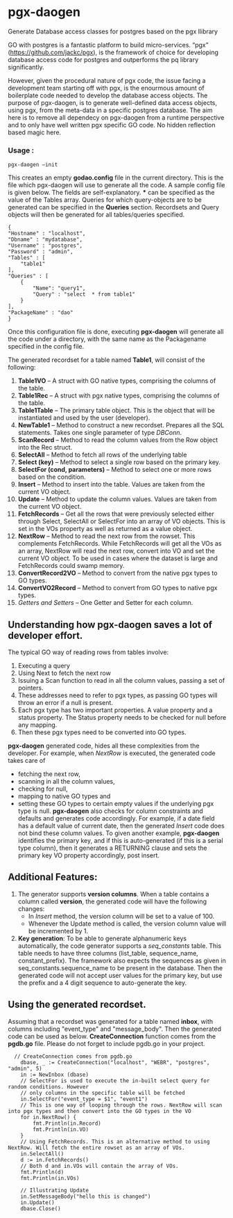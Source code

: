 # pgx-daogen
Generate Database access classes for postgres based on the pgx llibrary

GO with postgres is a fantastic platform to build micro-services. “pgx” (https://github.com/jackc/pgx), is the framework of choice for developing database access code for postgres and outperforms the pq library significantly.

However, given the procedural nature of pgx code, the issue facing a development team starting off with pgx, is the enourmous amount of boilerplate code needed to develop the database access objects. The purpose of pgx-daogen, is to generate well-defined data access objects, using pgx, from the meta-data in a specific postgres database. The aim here is to remove all dependecy on pgx-daogen from a runtime perspective and to only have well written pgx specific GO code. No hidden reflection based magic here.

### Usage :
```
pgx-daogen –init
```
This creates an empty **godao.config** file in the current directory. This is the file which pgx-daogen will use to generate all the code. A sample config file is given below. The fields are self-explanatory. **\*** can  be specified as the  value of the Tables array. Queries for which query-objects are to be generated can be specified in the **Queries** section. Recordsets and Query objects will then be generated for all tables/queries specified.
```
{
"Hostname" : "localhost",
"Dbname" : "mydatabase",
"Username" : "postgres",
"Password" : "admin",
"Tables" : [
	"table1"
],
"Queries" : [
	{
		"Name": "query1",
		"Query" : "select  * from table1"
	}
],
"PackageName" : "dao"
}
```

Once this configuration file is done, executing **pgx-daogen** will generate all the code under a directory, with the same name as the Packagename specified in the config file.

The generated recordset for a table named **Table1**, will consist of the following:
1.	**Table1VO** – A struct with GO native types, comprising the columns of the table.
2.	**Table1Rec** – A struct with pgx native types, comprising the columns of the table.
3.	**Table1Table** – The primary table object. This is the object that will be instantiated and used by the user (developer).
4.	**NewTable1** – Method to construct a new recordset. Prepares all the SQL statements. Takes one single parameter of type *DBConn*.
5.	**ScanRecord** – Method to read the column values from the Row object into the Rec struct.
6.	**SelectAll** – Method to fetch all rows of the underlying table
7.	**Select (key)** – Method to select a single row based on the primary key.
8.	**SelectFor (cond, parameters)** – Method to select one or more rows based on the condition.
9.	**Insert** – Method to insert into the table. Values are taken from the current VO object.
10.	**Update** – Method to update the column values. Values are taken from the current VO object.
11.	**FetchRecords** – Get all the rows that were previously selected either through Select, SelectAll or SelectFor into an array of VO objects. This is set in the VOs property as well as returned as a value object.
12.	**NextRow** – Method to read the next row from the rowset. This complements FetchRecords. While FetchRecords will get all the VOs as an array, NextRow will read the next row, convert into VO and set the current VO object. To be used in cases where the dataset is large and FetchRecords could swamp memory.
13.	**ConvertRecord2VO** – Method to convert from the native pgx types to GO types.
14.	**ConvertVO2Record** – Method to convert from GO types to native pgx types.
15.	*Getters and Setters* – One Getter and Setter for each column.

## Understanding how pgx-daogen saves a lot of developer effort.
The typical GO way of reading rows from tables involve:
1.	Executing a query
2.	Using Next to fetch the next row
3.	Issuing a Scan function to read in all the column values, passing a set of pointers.
4.	These addresses need to refer to pgx types, as passing GO types will throw an error if a null is present.
5.	Each pgx type has two important properties. A value property and a status property. The Status property needs to be checked for null before any mapping.
6.	Then these pgx types need to be converted into GO types.

**pgx-daogen** generated code, hides all these complexities from the developer. For example, when *NextRow* is executed, the generated code takes care of 
- fetching the next row, 
- scanning in all the column values, 
- checking for null, 
- mapping to native GO types and 
- setting these GO types to certain empty values if the underlying pgx type is null.
**pgx-daogen** also checks for column constraints and defaults and generates code accordingly. For example, if a date field has a default value of current date, then the generated *Insert* code does not bind these column values. To given another example, **pgx-daogen** identifies the primary key, and if this is auto-generated (if this is a serial type column), then it generates a RETURNING clause and sets the primary key VO property accordingly, post insert.

## Additional Features:
1. The generator supports **version columns**. When a table contains a column called **version**, the generated code will have the following changes:
   - In *Insert* method, the version column will be set to a value of 100.
   - Whenever the Update method is called, the version column value will be incremented by 1.
2. **Key generation**: To be able to generate alphanumeric keys automatically, the code generator supports a *seq_constants* table. This table needs to have three columns (list_table, sequence_name, constant_prefix). The framework also expects the sequences as given in seq_constants.sequence_name to be present in the database. Then the generated code will not accept user values for the primary key, but use the prefix and a 4 digit sequence to auto-generate the key.


## Using the generated recordset. 
Assuming that a recordset was generated for a table named **inbox**, with columns including "event_type" and "message_body". Then the generated code can be used as below. **CreateConnection** function comes from the **pgdb.go** file. Please do not forget to include pgdb.go in your project.  

```
  // CreateConnection comes from pgdb.go
    dbase, _ := CreateConnection("localhost", "WEBR", "postgres", "admin", 5)
    in := NewInbox (dbase)
    // SelectFor is used to execute the in-built select query for random conditions. However
    // only columns in the specific table will be fetched
    in.SelectFor("event_type = $1", "event1")
    // This is one way of looping through the rows. NextRow will scan into pgx types and then convert into the GO types in the VO
    for in.NextRow() {
        fmt.Println(in.Record)
        fmt.Println(in.VO)
    }
    // Using FetchRecords. This is an alternative method to using NextRow. Will fetch the entire rowset as an array of VOs.
    in.SelectAll()
    d := in.FetchRecords()
    // Both d and in.VOs will contain the array of VOs.
    fmt.Println(d)
    fmt.Println(in.VOs)

    // Illustrating Update
    in.SetMessageBody("hello this is changed")
    in.Update()
    dbase.Close()
```


